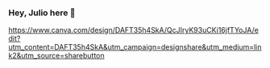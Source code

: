### Hey, Julio here 👋
https://www.canva.com/design/DAFT35h4SkA/QcJIryK93uCKi16jfTYoJA/edit?utm_content=DAFT35h4SkA&utm_campaign=designshare&utm_medium=link2&utm_source=sharebutton
<!--
**jlchnb/jlchnb** is a ✨ _special_ ✨ repository because its `README.md` (this file) appears on your GitHub profile.

Here are some ideas to get you started:

- 🔭 I’m currently working on ...
- 🌱 I’m currently learning ...
- 👯 I’m looking to collaborate on ...
- 🤔 I’m looking for help with ...
- 💬 Ask me about ...
- 📫 How to reach me: ...
- 😄 Pronouns: ...
- ⚡ Fun fact: ...
-->
